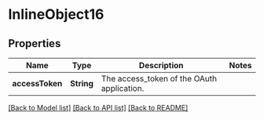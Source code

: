 # InlineObject16

## Properties
Name | Type | Description | Notes
------------ | ------------- | ------------- | -------------
**accessToken** | **String** | The access_token of the OAuth application. | 

[[Back to Model list]](../README.md#documentation-for-models) [[Back to API list]](../README.md#documentation-for-api-endpoints) [[Back to README]](../README.md)


